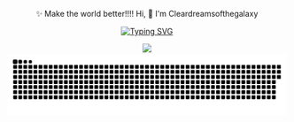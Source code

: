 <p align="center">
✨ Make the world better!!!!
 Hi, 👋 I'm Cleardreamsofthegalaxy
</p>
<p align="center">
  <a href="https://git.io/typing-svg"><img src="https://readme-typing-svg.herokuapp.com?font=Fira+Code&size=25&pause=1000&color=000000&center=true&width=435&lines=%E7%A5%9D%E4%BD%A0%E4%BB%8A%E5%A4%A9%E8%BF%87%E5%BE%97%E6%84%89%E5%BF%AB;%E5%B1%B1%E4%B8%8B%E5%B1%B1%E4%B8%8B+%E9%A3%8E%E5%B1%95%E7%BA%A2%E6%97%97%E5%A6%82%E7%94%BB" alt="Typing SVG" /></a>
</p>
<div align="center">
    <img  src="https://github-readme-streak-stats.herokuapp.com/?user=Achuan-2" />
</div>
<div align="center"><img src="https://raw.githubusercontent.com/Achuan-2/Achuan-2/main/assets/github-contribution-grid-snake.svg" ></div>
